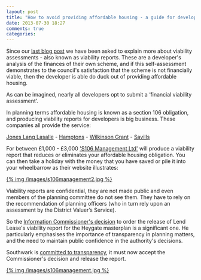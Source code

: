 ```yaml
---
layout: post
title: "How to avoid providing affordable housing - a guide for developers"
date: 2013-07-30 18:27
comments: true
categories: 
---
```

Since our [last blog post](/blog/2013/07/24/heygate-figures-must-b-be-revealed-information-commissioner/) we have been asked to explain more about viability assessments - also known as viability reports. These are a developer's analysis of the finances of their own scheme, and if this self-assessment demonstrates to the council's satisfaction that the scheme is not financially viable, then the developer is able do duck out of providing affordable housing. 


As can be imagined, nearly all developers opt to submit a ‘financial viability assessment’.  

In planning terms affordable housing is known as a section 106 obligation, and producing viability reports for developers is big business. These companies all provide the service:

[Jones Lang Lasalle](http://residential.joneslanglasalle.co.uk/residential-services/consultancy-services/affordable-housing.aspx)  -   <a href="http://www.hamptons.co.uk/land-and-new-homes/developer-services/viability,-affordability,-housing-section-106-(1)/">Hamptons</a>  -   [Wilkinson Grant](http://www.wilkinsongrant.co.uk/land-a-development/confidential-property-register)  - 
[Savills](http://www.savills.co.uk/services/planning-and-development/planning/planning-policy/development-viability.aspx)

For between £1,000 - £3,000 ['S106 Management Ltd'](http://www.s106management.co.uk/) will produce a viability report that reduces or eliminates your affordable housing obligation. You can then take a holiday with the money that you have saved or pile it into your wheelbarrow as their website illustrates:

[{% img /images/s106management2.jpg %}](http://www.s106management.co.uk/)


Viability reports are confidential, they are not made public and even members of the planning committee do not see them. They have to rely on the recommendation of planning officers (who in turn rely upon an assessment by the District Valuer’s Service).

So the [Information Commissioner's decision](http://betterelephant.org/images/HeygateFOICommissionersReport.pdf) to order the release of Lend Lease's viability report for the Heygate masterplan is a significant one. He particularly emphasises the importance of transparency in planning matters, and the need to maintain public confidence in the authority's decisions. 

Southwark is [committed to transparency](http://www.youtube.com/watch?v=sbSCIuaLFQ4&feature=share&list=UU1yTdlADczSqDS-DsEliI8A), it must now accept the Commissioner's decision and release the report. 


[{% img /images/s106management.jpg %}](http://www.s106management.co.uk/)





 

